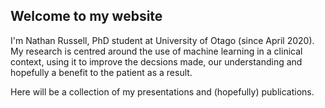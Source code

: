 ## Welcome to my website

I'm Nathan Russell, PhD student at University of Otago (since April 2020).
 My research is centred around the use of machine learning in a clinical context, using it to improve the decsions made, our understanding and hopefully a benefit to the patient as a result. 
 
 Here will be a collection of my presentations and (hopefully) publications.
